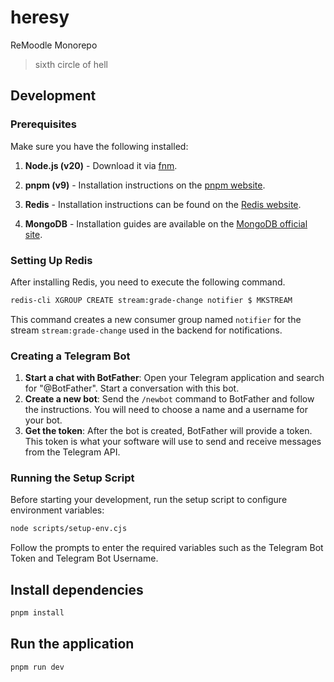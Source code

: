# heresy

ReMoodle Monorepo

> sixth circle of hell

## Development

### Prerequisites

Make sure you have the following installed:

1. **Node.js (v20)** - Download it via [fnm](https://github.com/Schniz/fnm).

2. **pnpm (v9)** - Installation instructions on the [pnpm website](https://pnpm.io/installation).

3. **Redis** - Installation instructions can be found on the [Redis website](https://redis.io/download).

4. **MongoDB** - Installation guides are available on the [MongoDB official site](https://www.mongodb.com/docs/manual/installation/).

### Setting Up Redis

After installing Redis, you need to execute the following command.

```bash
redis-cli XGROUP CREATE stream:grade-change notifier $ MKSTREAM
```

This command creates a new consumer group named `notifier` for the stream `stream:grade-change` used in the backend for notifications.

### Creating a Telegram Bot

1. **Start a chat with BotFather**: Open your Telegram application and search for "@BotFather". Start a conversation with this bot.
2. **Create a new bot**: Send the `/newbot` command to BotFather and follow the instructions. You will need to choose a name and a username for your bot.
3. **Get the token**: After the bot is created, BotFather will provide a token. This token is what your software will use to send and receive messages from the Telegram API.

### Running the Setup Script

Before starting your development, run the setup script to configure environment variables:

```bash
node scripts/setup-env.cjs
```

Follow the prompts to enter the required variables such as the Telegram Bot Token and Telegram Bot Username.

## Install dependencies

```bash
pnpm install
```

## Run the application

```bash
pnpm run dev
```
